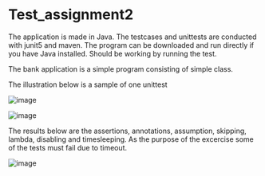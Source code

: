 # Test_assignment2

The application is made in Java. The testcases and unittests are conducted with junit5 and maven. The program can be downloaded and run directly if you have Java installed. Should be working by running the test.

The bank application is a simple program consisting of simple class.

The illustration below is a sample of one unittest

![image](https://user-images.githubusercontent.com/40825848/56108625-2470bf00-5f4d-11e9-9194-b4449954197e.png)


![image](https://user-images.githubusercontent.com/40825848/56108955-bcbb7380-5f4e-11e9-9fb9-dd4282cd1dd5.png)

The results below are the assertions, annotations, assumption, skipping, lambda, disabling and timesleeping.
As the purpose of the excercise some of the tests must fail due to timeout. 

![image](https://user-images.githubusercontent.com/40825848/56108498-8c72d580-5f4c-11e9-8393-6fcb74a059d5.png)

